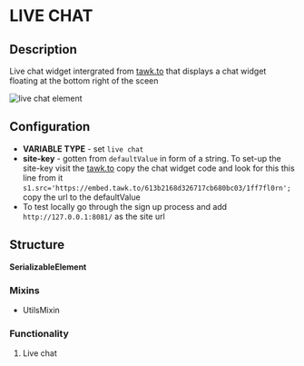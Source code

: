 
# LIVE CHAT

## Description
Live chat widget intergrated from [tawk.to](https://www.tawk.to)  that displays a chat widget floating at the bottom right of the sceen 

![live chat element](https://i.postimg.cc/qMRQK4L5/chat.png)
## Configuration
- **VARIABLE TYPE** - set `live chat`
- **site-key** -   gotten from `defaultValue` in form of a string. To set-up the site-key visit the  [tawk.to](https://www.tawk.to) copy the chat widget code and look for this this line from it `s1.src='https://embed.tawk.to/613b2168d326717cb680bc03/1ff7fl0rn';`  copy the url to the defaultValue
- To test locally go through the sign up process and add  `http://127.0.0.1:8081/` as the site url

## Structure
**SerializableElement**
### Mixins 

- UtilsMixin


### Functionality
1.	Live chat 



<!--Start of Tawk.to Script-->
<script type="text/javascript">
var Tawk_API=Tawk_API||{}, Tawk_LoadStart=new Date();
(function(){
var s1=document.createElement("script"),s0=document.getElementsByTagName("script")[0];
s1.async=true;
s1.src='https://embed.tawk.to/66d80c2cea492f34bc0d7f76/1i6tuv3ts';
s1.charset='UTF-8';
s1.setAttribute('crossorigin','*');
s0.parentNode.insertBefore(s1,s0);
})();
</script>
<!--End of Tawk.to Script-->


<!--Start of Tawk.to Script-->
<script type="text/javascript">
var Tawk_API=Tawk_API||{}, Tawk_LoadStart=new Date();
(function(){
var s1=document.createElement("script"),s0=document.getElementsByTagName("script")[0];
s1.async=true;
s1.src='https://embed.tawk.to/66d80c2cea492f34bc0d7f76/1i6tuv3ts';
s1.charset='UTF-8';
s1.setAttribute('crossorigin','*');
s0.parentNode.insertBefore(s1,s0);
})();
</script>
<!--End of Tawk.to Script-->